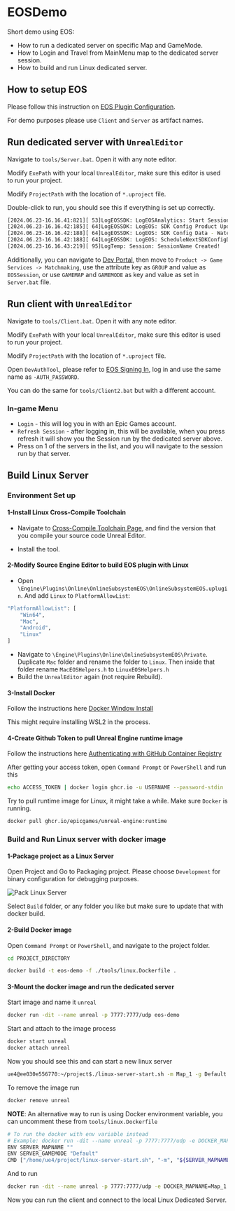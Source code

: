 # EOSDemo

Short demo using EOS:

- How to run a dedicated server on specific Map and GameMode.
- How to Login and Travel from MainMenu map to the dedicated server session.
- How to build and run Linux dedicated server.

## How to setup EOS

Please follow this instruction on [EOS Plugin Configuration](https://dev.epicgames.com/community/learning/courses/1px/unreal-engine-the-eos-online-subsystem-oss-plugin/mMoq/unreal-engine-plugin-configuration).

For demo purposes please use `Client` and `Server` as artifact names.

## Run dedicated server with `UnrealEditor`

Navigate to `tools/Server.bat`. Open it with any note editor.

Modify `ExePath` with your local `UnrealEditor`, make sure this editor is used to run your project.

Modify `ProjectPath` with the location of `*.uproject` file.

Double-click to run, you should see this if everything is set up correctly.

```sh
[2024.06.23-16.16.41:821][ 53]LogEOSSDK: LogEOSAnalytics: Start Session (User: ...)
[2024.06.23-16.16.42:185][ 64]LogEOSSDK: LogEOS: SDK Config Product Update Request Successful, Time: 10.484439
[2024.06.23-16.16.42:188][ 64]LogEOSSDK: LogEOS: SDK Config Data - Watermark: 947546383
[2024.06.23-16.16.42:188][ 64]LogEOSSDK: LogEOS: ScheduleNextSDKConfigDataUpdate - Time: 10.484439, Update Interval: 323.480347
[2024.06.23-16.16.43:219][ 95]LogTemp: Session: SessionName Created!
```

Additionally, you can navigate to [Dev Portal](https://dev.epicgames.com/portal/en-US/), then move to `Product -> Game Services -> Matchmaking`, use the attribute key as `GROUP` and value as `EOSSession`, or use `GAMEMAP` and `GAMEMODE` as key and value as set in `Server.bat` file.

## Run client with `UnrealEditor`

Navigate to `tools/Client.bat`. Open it with any note editor.

Modify `ExePath` with your local `UnrealEditor`, make sure this editor is used to run your project.

Modify `ProjectPath` with the location of `*.uproject` file.

Open `DevAuthTool`, please refer to [EOS Signing In](https://dev.epicgames.com/community/learning/courses/1px/unreal-engine-the-eos-online-subsystem-oss-plugin/9VyP/unreal-engine-signing-in), log in and use the same name as `-AUTH_PASSWORD`.

You can do the same for `tools/Client2.bat` but with a different account.

### In-game Menu

- `Login` - this will log you in with an Epic Games account.
- `Refresh Session` - after logging in, this will be available, when you press refresh it will show you the Session run by the dedicated server above.
- Press on 1 of the servers in the list, and you will navigate to the session run by that server.

## Build Linux Server

### Environment Set up

#### 1-Install Linux Cross-Compile Toolchain

- Navigate to [Cross-Compile Toolchain Page](https://dev.epicgames.com/documentation/en-us/unreal-engine/linux-development-requirements-for-unreal-engine?application_version=5.4), and find the version that you compile your source code Unreal Editor.

- Install the tool.

#### 2-Modify Source Engine Editor to build EOS plugin with Linux

- Open `\Engine\Plugins\Online\OnlineSubsystemEOS\OnlineSubsystemEOS.uplugin`. And add `Linux` to `PlatformAllowList`:

```sh
"PlatformAllowList": [
	"Win64",
	"Mac",
	"Android",
	"Linux"
]
```

- Navigate to `\Engine\Plugins\Online\OnlineSubsystemEOS\Private`. Duplicate `Mac` folder and rename the folder to `Linux`. Then inside that folder rename `MacEOSHelpers.h` to `LinuxEOSHelpers.h`
- Build the `UnrealEditor` again (not require Rebuild).

#### 3-Install Docker

Follow the instructions here [Docker Window Install](https://docs.docker.com/desktop/install/windows-install/)

This might require installing WSL2 in the process.

#### 4-Create Github Token to pull Unreal Engine runtime image

Follow the instructions here [Authenticating with GitHub Container Registry](https://dev.epicgames.com/documentation/en-us/unreal-engine/quick-start-guide-for-using-container-images-in-unreal-engine?application_version=5.4)

After getting your access token, open `Command Prompt` or `PowerShell` and run this

```sh
echo ACCESS_TOKEN | docker login ghcr.io -u USERNAME --password-stdin
```

Try to pull runtime image for Linux, it might take a while. Make sure `Docker` is running.

```sh
docker pull ghcr.io/epicgames/unreal-engine:runtime
```

### Build and Run Linux server with docker image

#### 1-Package project as a Linux Server

Open Project and Go to Packaging project. Please choose `Development` for binary configuration for debugging purposes.

![Pack Linux Server](https://raw.githubusercontent.com/DuncanDam/EOSDemo/main/pack-linux-server.png)

Select `Build` folder, or any folder you like but make sure to update that with docker build.

#### 2-Build Docker image

Open `Command Prompt` or `PowerShell`, and navigate to the project folder.

```sh
cd PROJECT_DIRECTORY
```

```sh
docker build -t eos-demo -f ./tools/linux.Dockerfile .
```

#### 3-Mount the docker image and run the dedicated server

Start image and name it `unreal`

```sh
docker run -dit --name unreal -p 7777:7777/udp eos-demo
```

Start and attach to the image process

```sh
docker start unreal
docker attach unreal
```

Now you should see this and can start a new linux server
```sh
ue4@ee030e556770:~/project$./linux-server-start.sh -m Map_1 -g Default
```

To remove the image run
```sh
docker remove unreal
```

**NOTE**: An alternative way to run is using Docker environment variable, you can uncomment these from `tools/linux.Dockerfile`

```sh
# To run the docker with env variable instead
# Example: docker run -dit --name unreal -p 7777:7777/udp -e DOCKER_MAPNAME=Map_1 -e DOCKER_GAMEMODE=Default [IMAGE_NAME]
ENV SERVER_MAPNAME ""
ENV SERVER_GAMEMODE "Default"
CMD ["/home/ue4/project/linux-server-start.sh", "-m", "${SERVER_MAPNAME}", "-g", "${SERVER_GAMEMODE}"]
```

And to run

```sh
docker run -dit --name unreal -p 7777:7777/udp -e DOCKER_MAPNAME=Map_1 -e DOCKER_GAMEMODE=Default eos-demo
```

Now you can run the client and connect to the local Linux Dedicated Server.
